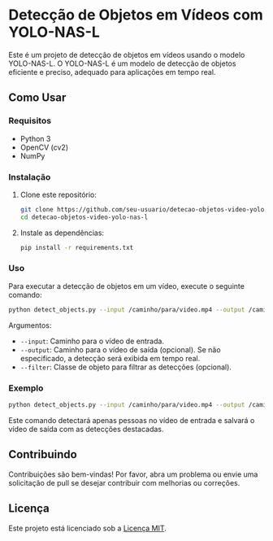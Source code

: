 
# Detecção de Objetos em Vídeos com YOLO-NAS-L

Este é um projeto de detecção de objetos em vídeos usando o modelo YOLO-NAS-L. O YOLO-NAS-L é um modelo de detecção de objetos eficiente e preciso, adequado para aplicações em tempo real.

## Como Usar

### Requisitos

- Python 3
- OpenCV (cv2)
- NumPy

### Instalação

1. Clone este repositório:

    ```bash
    git clone https://github.com/seu-usuario/detecao-objetos-video-yolo-nas-l.git
    cd detecao-objetos-video-yolo-nas-l
    ```

2. Instale as dependências:

    ```bash
    pip install -r requirements.txt
    ```

### Uso

Para executar a detecção de objetos em um vídeo, execute o seguinte comando:

```bash
python detect_objects.py --input /caminho/para/video.mp4 --output /caminho/para/saida.mp4 --filter classe
```

Argumentos:
- `--input`: Caminho para o vídeo de entrada.
- `--output`: Caminho para o vídeo de saída (opcional). Se não especificado, a detecção será exibida em tempo real.
- `--filter`: Classe de objeto para filtrar as detecções (opcional).

### Exemplo

```bash
python detect_objects.py --input /caminho/para/video.mp4 --output /caminho/para/saida.mp4 --filter person
```

Este comando detectará apenas pessoas no vídeo de entrada e salvará o vídeo de saída com as detecções destacadas.

## Contribuindo

Contribuições são bem-vindas! Por favor, abra um problema ou envie uma solicitação de pull se desejar contribuir com melhorias ou correções.

## Licença

Este projeto está licenciado sob a [Licença MIT](LICENSE).
